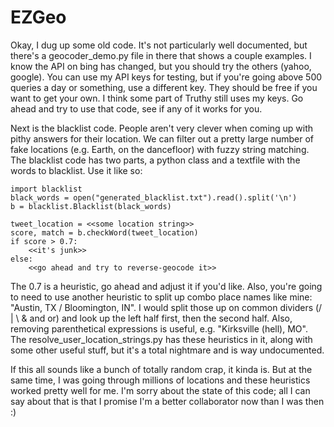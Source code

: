 EZGeo
=====

Okay, I dug up some old code. It's not particularly well documented, but there's a geocoder_demo.py file in there that shows a couple examples. I know the API on bing has changed, but you should try the others (yahoo, google). You can use my API keys for testing, but if you're going above 500 queries a day or something, use a different key. They should be free if you want to get your own. I think some part of Truthy still uses my keys. Go ahead and try to use that code, see if any of it works for you.

Next is the blacklist code. People aren't very clever when coming up with pithy answers for their location. We can filter out a pretty large number of fake locations (e.g. Earth, on the dancefloor) with fuzzy string matching. The blacklist code has two parts, a python class and a textfile with the words to blacklist. Use it like so:

    import blacklist
    black_words = open("generated_blacklist.txt").read().split('\n')
    b = blacklist.Blacklist(black_words)

    tweet_location = <<some location string>>
    score, match = b.checkWord(tweet_location)
    if score > 0.7:
        <<it's junk>>
    else:
        <<go ahead and try to reverse-geocode it>>

The 0.7 is a heuristic, go ahead and adjust it if you'd like. Also, you're going to need to use another heuristic to split up combo place names like mine: "Austin, TX / Bloomington, IN". I would split those up on common dividers (/ | \ & and or) and look up the left half first, then the second half. Also, removing parenthetical expressions is useful, e.g. "Kirksville (hell), MO". The resolve_user_location_strings.py has these heuristics in it, along with some other useful stuff, but it's a total nightmare and is way undocumented.

If this all sounds like a bunch of totally random crap, it kinda is. But at the same time, I was going through millions of locations and these heuristics worked pretty well for me. I'm sorry about the state of this code; all I can say about that is that I promise I'm a better collaborator now than I was then :)
